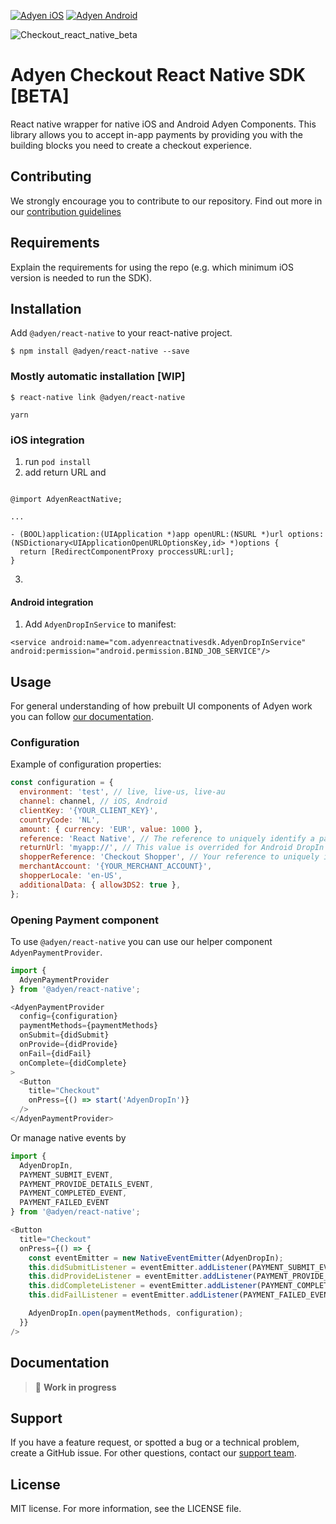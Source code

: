 [![Adyen iOS](https://img.shields.io/badge/adyen-v4.7.0-brightgreen.svg)](https://github.com/Adyen/adyen-ios)
[![Adyen Android](https://img.shields.io/badge/adyen-v4.4.0-brightgreen.svg)](https://github.com/Adyen/adyen-android)


![Checkout_react_native_beta](https://user-images.githubusercontent.com/2648655/155735539-84066a1f-516c-456b-97a2-f0ba643f875c.png)

# Adyen Checkout React Native SDK [BETA]

React native wrapper for native iOS and Android Adyen Components. This library allows you to accept in-app payments by providing you with the building blocks you need to create a checkout experience.

## Contributing
We strongly encourage you to contribute to our repository. Find out more in our [contribution guidelines](https://github.com/Adyen/.github/blob/master/CONTRIBUTING.md)

## Requirements
Explain the requirements for using the repo (e.g. which minimum iOS version is needed to run the SDK).

## Installation

Add `@adyen/react-native` to your react-native project.

`$ npm install @adyen/react-native --save`

### Mostly automatic installation [WIP]

`$ react-native link @adyen/react-native`

`yarn`

### iOS integration

1. run `pod install`
2. add return URL and
  ```objc

  @import AdyenReactNative;

  ...

  - (BOOL)application:(UIApplication *)app openURL:(NSURL *)url options:(NSDictionary<UIApplicationOpenURLOptionsKey,id> *)options {
    return [RedirectComponentProxy proccessURL:url];
  }
  ```
3.

#### Android integration

1. Add `AdyenDropInService` to manifest:

`<service
  android:name="com.adyenreactnativesdk.AdyenDropInService"
  android:permission="android.permission.BIND_JOB_SERVICE"/>`

## Usage

For general understanding of how prebuilt UI components of Adyen work you can follow [our documentation](https://docs.adyen.com/online-payments/prebuilt-ui).

### Configuration

Example of configuration properties:

```javascript
const configuration = {
  environment: 'test', // live, live-us, live-au
  channel: channel, // iOS, Android
  clientKey: '{YOUR_CLIENT_KEY}',
  countryCode: 'NL',
  amount: { currency: 'EUR', value: 1000 },
  reference: 'React Native', // The reference to uniquely identify a payment.
  returnUrl: 'myapp://', // This value is overrided for Android DropIn
  shopperReference: 'Checkout Shopper', // Your reference to uniquely identify this shopper
  merchantAccount: '{YOUR_MERCHANT_ACCOUNT}',
  shopperLocale: 'en-US',
  additionalData: { allow3DS2: true },
};
```

### Opening Payment component

To use `@adyen/react-native` you can use our helper component `AdyenPaymentProvider`.

```javascript
import {
  AdyenPaymentProvider
} from '@adyen/react-native';

<AdyenPaymentProvider
  config={configuration}
  paymentMethods={paymentMethods}
  onSubmit={didSubmit}
  onProvide={didProvide}
  onFail={didFail}
  onComplete={didComplete}
>
  <Button
    title="Checkout"
    onPress={() => start('AdyenDropIn')}
  />
</AdyenPaymentProvider>

```

Or manage native events by

```javascript
import {
  AdyenDropIn,   
  PAYMENT_SUBMIT_EVENT,
  PAYMENT_PROVIDE_DETAILS_EVENT,
  PAYMENT_COMPLETED_EVENT,
  PAYMENT_FAILED_EVENT
} from '@adyen/react-native';

<Button
  title="Checkout"
  onPress={() => {
    const eventEmitter = new NativeEventEmitter(AdyenDropIn);
    this.didSubmitListener = eventEmitter.addListener(PAYMENT_SUBMIT_EVENT, onSubmit);
    this.didProvideListener = eventEmitter.addListener(PAYMENT_PROVIDE_DETAILS_EVENT, onProvide);
    this.didCompleteListener = eventEmitter.addListener(PAYMENT_COMPLETED_EVENT, onComplete);
    this.didFailListener = eventEmitter.addListener(PAYMENT_FAILED_EVENT, onFail);

    AdyenDropIn.open(paymentMethods, configuration);
  }}
/>
```

## Documentation
> :construction: **Work in progress**

## Support
If you have a feature request, or spotted a bug or a technical problem, create a GitHub issue. For other questions, contact our [support team](https://support.adyen.com/hc/en-us/requests/new?ticket_form_id=360000705420).    

## License    
MIT license. For more information, see the LICENSE file.
